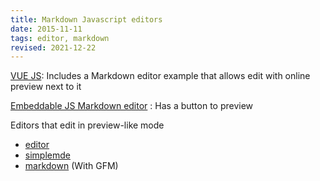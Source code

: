 ```yaml
---
title: Markdown Javascript editors
date: 2015-11-11
tags: editor, markdown
revised: 2021-12-22
---
```



[VUE JS](http://vuejs.org/): Includes a Markdown editor example that allows edit with online preview next to it


[Embeddable JS Markdown editor](http://epiceditor.com/) : Has a button to
preview

Editors that edit in preview-like mode

- [editor](https://github.com/lepture/editor)
- [simplemde](https://github.com/NextStepWebs/simplemde-markdown-editor/)
- [markdown](https://github.com/jbt/markdown-editor) (With GFM)

